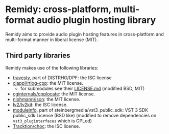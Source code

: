 # Remidy: cross-platform, multi-format audio plugin hosting library

Remidy aims to provide audio plugin hosting features in cross-platform and
multi-format manner in liberal license (MIT).

## Third party libraries

Remidy makes use of the following libraries:

- [travesty](https://github.com/DISTRHO/DPF/tree/main/distrho/src/travesty), part of DISTRHO/DPF: the ISC license
- [cjappl/rtlog-cpp](https://github.com/cjappl/rtlog-cpp): the MIT license.
  - for submodules see their [LICENSE.md](https://github.com/cjappl/rtlog-cpp/blob/main/LICENSE.md) (modified BSD, MIT)
- [cginternals/cpplocate](https://github.com/cginternals/cpplocate): the MIT license.
- [nlohmann/json](https://github.com/nlohmann/json): the MIT license.
- [lv2/lv2kit](https://github.com/lv2/lv2kit): the ISC license.
- [moduleinfo](https://github.com/steinbergmedia/vst3_public_sdk/tree/master/source/vst/moduleinfo), part of steinbergmedia/vst3_public_sdk: VST 3 SDK public_sdk License (BSD like)
  (modified to remove dependencies on `vst3_pluginterfaces` which is GPLed)
- [Tracktion/choc](https://github.com/Tracktion/choc/): the ISC license.

